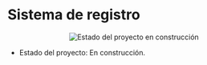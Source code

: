 <h1>Sistema de registro</h1>
<p align="center">
  <img src="https://img.shields.io/badge/status-under%20construction-CC615F" alt="Estado del proyecto en construcción">
</p>

- Estado del proyecto: En construcción.
